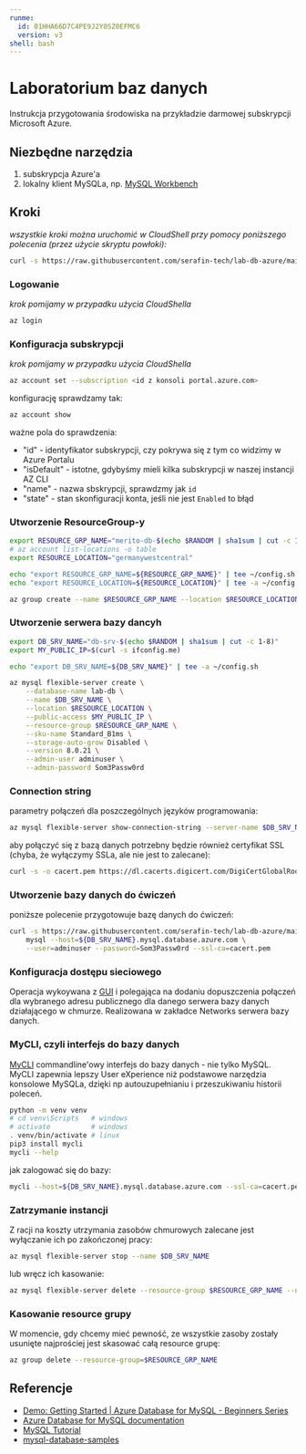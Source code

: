 ```yaml
---
runme:
  id: 01HHA66D7C4PE9J2Y0SZ0EFMC6
  version: v3
shell: bash
---
```


# Laboratorium baz danych

Instrukcja przygotowania środowiska na przykładzie darmowej subskrypcji Microsoft Azure.

## Niezbędne narzędzia

1. subskrypcja Azure'a
2. lokalny klient MySQLa, np. [MySQL Workbench](https://www.mysql.com/products/workbench/)

## Kroki

*wszystkie kroki można uruchomić w CloudShell przy pomocy poniższego polecenia (przez użycie skryptu powłoki):*

```sh {"background":"false","closeTerminalOnSuccess":"false","id":"01HZ7YPF17FA6JS6NWRSD27GZW","name":"full-setup-shell"}
curl -s https://raw.githubusercontent.com/serafin-tech/lab-db-azure/main/skrypt.sh | bash -x
```

### Logowanie

*krok pomijamy w przypadku użycia CloudShella*

```sh {"background":"false","closeTerminalOnSuccess":"false","id":"01HHA66D7BDQKDGYJYBRSF2050","name":"login"}
az login
```

### Konfiguracja subskrypcji

*krok pomijamy w przypadku użycia CloudShella*

```sh {"background":"false","closeTerminalOnSuccess":"false","id":"01HHA66D7BDQKDGYJYBVD5HFRW","name":"subscription"}
az account set --subscription <id z konsoli portal.azure.com>
```

konfigurację sprawdzamy tak:

```sh {"background":"false","closeTerminalOnSuccess":"false","id":"01HHA66D7BDQKDGYJYBWMBJPT4","name":"account-check"}
az account show
```

ważne pola do sprawdzenia:

+ "id" - identyfikator subskrypcji, czy pokrywa się z tym co widzimy w Azure Portalu
+ "isDefault" - istotne, gdybyśmy mieli kilka subskrypcji w naszej instancji AZ CLI
+ "name" - nazwa sbskrypcji, sprawdzmy jak `id`
+ "state" - stan skonfiguracji konta, jeśli nie jest `Enabled` to błąd

### Utworzenie ResourceGroup-y

```sh {"background":"false","closeTerminalOnSuccess":"false","id":"01HHA66D7BDQKDGYJYBYQ2VBAN","name":"resource-grp","promptEnv":"false"}
export RESOURCE_GRP_NAME="merito-db-$(echo $RANDOM | sha1sum | cut -c 1-8)"
# az account list-locations -o table
export RESOURCE_LOCATION="germanywestcentral"

echo "export RESOURCE_GRP_NAME=${RESOURCE_GRP_NAME}" | tee ~/config.sh
echo "export RESOURCE_LOCATION=${RESOURCE_LOCATION}" | tee -a ~/config.sh

az group create --name $RESOURCE_GRP_NAME --location $RESOURCE_LOCATION
```

### Utworzenie serwera bazy dancyh

```sh {"background":"false","closeTerminalOnSuccess":"false","id":"01HHA66D7BDQKDGYJYC1P50AG0","name":"db-server","promptEnv":"false"}
export DB_SRV_NAME="db-srv-$(echo $RANDOM | sha1sum | cut -c 1-8)"
export MY_PUBLIC_IP=$(curl -s ifconfig.me)

echo "export DB_SRV_NAME=${DB_SRV_NAME}" | tee -a ~/config.sh

az mysql flexible-server create \
    --database-name lab-db \
    --name $DB_SRV_NAME \
    --location $RESOURCE_LOCATION \
    --public-access $MY_PUBLIC_IP \
    --resource-group $RESOURCE_GRP_NAME \
    --sku-name Standard_B1ms \
    --storage-auto-grow Disabled \
    --version 8.0.21 \
    --admin-user adminuser \
    --admin-password Som3Passw0rd
```

### Connection string

parametry połączeń dla poszczególnych języków programowania:

```sh {"background":"false","closeTerminalOnSuccess":"false","id":"01HHA66D7BDQKDGYJYC36MFWBW","name":"db-server-connect"}
az mysql flexible-server show-connection-string --server-name $DB_SRV_NAME --admin-user=adminuser
```

aby połączyć się z bazą danych potrzebny będzie również certyfikat SSL (chyba, że wyłączymy SSLa, ale nie jest to zalecane):

```sh {"background":"false","closeTerminalOnSuccess":"false","id":"01HHA66D7BDQKDGYJYC5PCMMKG","name":"ssl-cert-get"}
curl -s -o cacert.pem https://dl.cacerts.digicert.com/DigiCertGlobalRootCA.crt.pem
```

### Utworzenie bazy danych do ćwiczeń

poniższe polecenie przygotowuje bazę danych do ćwiczeń:

```sh {"background":"false","closeTerminalOnSuccess":"false","id":"01HZ7YPF17FA6JS6NWRSTGTGET","name":"db-prep"}
curl -s https://raw.githubusercontent.com/serafin-tech/lab-db-azure/main/lab_db_v3.sql | \
    mysql --host=${DB_SRV_NAME}.mysql.database.azure.com \
    --user=adminuser --password=Som3Passw0rd --ssl-ca=cacert.pem
```

### Konfiguracja dostępu sieciowego

Operacja wykoywana z [GUI](https://portal.azure.com/) i polegająca na dodaniu dopuszczenia połączeń dla wybranego adresu publicznego dla danego serwera bazy danych działającego w chmurze. Realizowana w zakładce Networks serwera bazy danych.

### MyCLI, czyli interfejs do bazy danych

[MyCLI](https://www.mycli.net/) commandline'owy interfejs do bazy danych - nie tylko MySQL. MyCLI zapewnia lepszy User eXperience niż podstawowe narzędzia konsolowe MySQLa, dzięki np autouzupełnianiu i przeszukiwaniu historii poleceń.

```sh {"background":"false","closeTerminalOnSuccess":"false","excludeFromRunAll":"true","id":"01HHA66D7C4PE9J2Y0SRYP81T9","name":"mycli-install"}
python -m venv venv
# cd venv\Scripts   # windows
# activate          # windows
. venv/bin/activate # linux
pip3 install mycli
mycli --help
```

jak zalogować się do bazy:

```sh {"background":"false","closeTerminalOnSuccess":"false","excludeFromRunAll":"true","id":"01HHA66D7C4PE9J2Y0SV3S8PB5","name":"mycli-login"}
mycli --host=${DB_SRV_NAME}.mysql.database.azure.com --ssl-ca=cacert.pem --user=adminuser
```

### Zatrzymanie instancji

Z racji na koszty utrzymania zasobów chmurowych zalecane jest wyłączanie ich po zakończonej pracy:

```sh {"background":"false","closeTerminalOnSuccess":"false","excludeFromRunAll":"true","id":"01HHA66D7C4PE9J2Y0SX4D5K57","name":"db-server-stop"}
az mysql flexible-server stop --name $DB_SRV_NAME
```

lub wręcz ich kasowanie:

```sh {"background":"false","closeTerminalOnSuccess":"false","excludeFromRunAll":"true","id":"01HHA66D7C4PE9J2Y0SXV3RWVT","name":"db-server-delete"}
az mysql flexible-server delete --resource-group $RESOURCE_GRP_NAME --name $DB_SRV_NAME
```

### Kasowanie resource grupy

W momencie, gdy chcemy mieć pewność, ze wszystkie zasoby zostały usunięte najprościej jest skasować całą resource grupę:

```sh
az group delete --resource-group=$RESOURCE_GRP_NAME
```

## Referencje

- [Demo: Getting Started | Azure Database for MySQL - Beginners Series](https://learn.microsoft.com/en-us/shows/azure-database-for-mysql-beginners-series/demo-getting-started)
- [Azure Database for MySQL documentation](https://learn.microsoft.com/en-us/azure/mysql/)
- [MySQL Tutorial](https://www.mysqltutorial.org/)
- [mysql-database-samples](https://github.com/Azure-Samples/mysql-database-samples)
